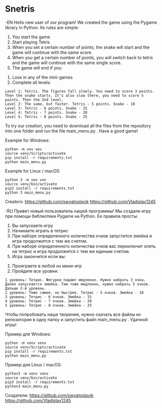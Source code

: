 # Snetris
-EN
Hello new user of our program!
We created the game using the Pygame library in Python. Its rules are simple:
1) You start the game
2) Start playing Tetris
3) When you set a certain number of points, the snake will start and the game will continue with the same score.
4) When you get a certain number of points, you will switch back to tetris and the game will continue with the same single score.
5) The game will end if you:
  1. Lose in any of the mini-games
  2. Complete all levels:
  
    Level 1: Tetris. The figures fall slowly. You need to score 3 points. Then the snake starts. It's also slow there, you need to score 5 points. Then the 2nd level.
    Level 2: The same, but faster. Tetris - 5 points. Snake - 10
    Level 3: Tetris - 6 points. Snake - 15
    Level 4: Tetris - 7 points. Snake - 20
    Level 5: Tetris - 8 points. Snake - 25

To try our creation, you need to download all the files from the repository into one folder and run the file main_menu.py .
Have a good game!

Example for Windows:
```
python -m vev vev
source venv/Scripts/activate
pip install -r requirements.txt
python main_menu.py
```
Example for Linux / macOS:
```
python 3 -m ven ven
source venv/bin/activate
pip3 install -r requirements.txt
python 3 main_menu.py
```

Creators:
https://github.com/swyatoslavik
https://github.com/Vladislav1245


-RU
Привет новый пользователь нашей программы!
Мы создали игру при помощи библиотеки Pygame на Python. Ее правила просты: 
1)	Вы запускаете игру
2)	Начинаете играть в тетрис
3)	При наборе определенного количества очков запустится змейка и игра продолжится с тем же счетом.
4)	При наборе определенного количества очков вас переключит опять на тетрис и игра продолжится с тем же единым счетом.
5)	Игра закончится если вы:
  1.	Проиграете в любой из мини-игр
  2.	Пройдите все уровни:
  
    1 уровень: Тетрис. Фигурки падают медленно. Нужно набрать 3 очка. Далее запускается змейка. Там тоже медленно, нужно набрать 5 очков. Дальше 2-й уровень.
    2 уровень: Тоже самое, но быстрее. Тетрис - 5 очков. Змейка - 10
    3 уровень: Тетрис - 6 очков. Змейка - 15
    4 уровень: Тетрис - 7 очков. Змейка - 20
    5 уровень: Тетрис - 8 очков. Змейка - 25 
    
Чтобы попробовать наше творение, нужно скачать все файлы из репозитория в одну папку и запустить файл main_menu.py .
Удачной игры! 

Пример для Windows:
```
python -m venv venv
source venv/Scripts/activate
pip install -r requirements.txt
python main_menu.py
```
Пример для Linux / macOS:
```
python3 -m venv venv
source venv/bin/activate
pip3 install -r requirements.txt
python3 main_menu.py
```

Создатели:
https://github.com/swyatoslavik
https://github.com/Vladislav1245
